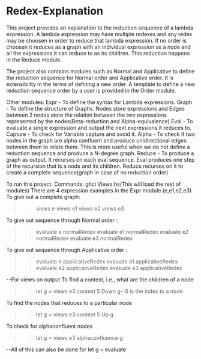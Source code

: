 # Redex-Explanation

This project provides an explanation to the reduction sequence of a lambda expression. A lambda expression may have multiple redexes and any redex may be choosen in order to reduce that lambda expression. If no order is choosen it reduces as a graph with an individual expression as a node and all the expressions it can reduce to as its children. This reduction happens in the Reduce module.

The project also contains modules such as Normal and Applicative to define the reduction sequence for Normal order and Applicative order.
It is extensibility in the terms of defining a new order. A template to define a new reduction sequence order by a user is provided in the Order module.

Other modules:
Expr - To define the syntax for Lambda expressions.
Graph - To define the structure of Graphs. Nodes store expressions and Edges between 2 nodes store the relation between the two expressions represented by the nodes(Beta-reduction and Alpha-equivalence)
Eval - To evaluate a single expression and output the next expressions it reduces to.
Capture - To check for Variable capture and avoid it.
Alpha - To check if two nodes in the graph are alpha confluent and produce unidirectional edges between them to relate them. This is more useful when we do not define a reduction sequence and produce a N-degree graph.
Reduce - To produce a graph as output. It recurses on each eval sequence. Eval produces one step of the recursion that is a node and its children. Reduce recurses on it to create a complete sequence(graph in case of no reduction order)

To run this project. Commands:
ghci Views.hs(This will load the rest of modules)
There are 4 expression examples in the Expr module (e,e1,e2,e3)
To give out a complete graph:
>>views e
>>views e1
>>views e2
>>views e3

To give out sequence through Normal order :
>>evaluate e normalRedex
>>evaluate e1 normalRedex
>>evaluate e2 normalRedex
>>evaluate e3 normalRedex

To give out sequence through Applicative order :
>>evaluate e applicativeRedex
>>evaluate e1 applicativeRedex
>>evaluate e2 applicativeRedex
>>evaluate e3 applicativeRedex

--For views on output
To find a context, i.e., what are the children of a node
>>let g = views e3
>>context 5 Down g--5 is the index to a node

To find the nodes that reduces to a particular node
>>let g = views e3
>>context 5 Up g

To check for alphaconfluent nodes
>>let g = views e3
>>alphaconfluence g

--All of this can also be done for let g = evaluate <some expression> <Some order of reduction>

